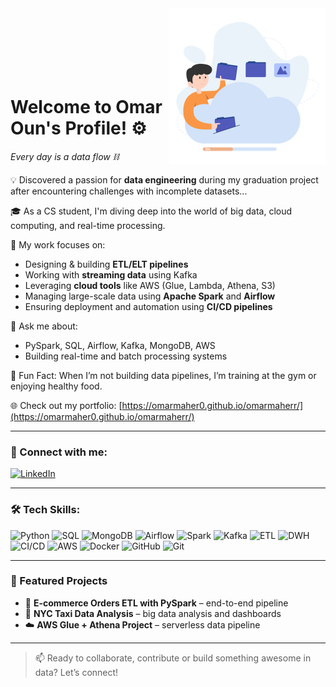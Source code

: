 <!-- Right-Aligned Image -->
<img align="right" src="https://github.com/omarmaher0/omarmaher0/blob/main/man-uploading-data.png" width="250" alt="Data Engineer">
<br><br><br><br><br><br>
<h1>Welcome to Omar Oun's Profile! ⚙️</h1>

<em>Every day is a data flow ⛓️</em>

💡 Discovered a passion for **data engineering** during my graduation project after encountering challenges with incomplete datasets...

🎓 As a CS student, I'm diving deep into the world of big data, cloud computing, and real-time processing.

🔧 My work focuses on:
- Designing & building **ETL/ELT pipelines**
- Working with **streaming data** using Kafka
- Leveraging **cloud tools** like AWS (Glue, Lambda, Athena, S3)
- Managing large-scale data using **Apache Spark** and **Airflow**
- Ensuring deployment and automation using **CI/CD pipelines**

💬 Ask me about:
- PySpark, SQL, Airflow, Kafka, MongoDB, AWS
- Building real-time and batch processing systems

💪 Fun Fact: When I’m not building data pipelines, I’m training at the gym or enjoying healthy food.

🌐 Check out my portfolio: [https://omarmaher0.github.io/omarmaherr/](https://omarmaher0.github.io/omarmaherr/)

---

### 🔗 Connect with me:

[![LinkedIn](https://img.shields.io/badge/Omar%20Oun-LinkedIn-blue)](https://www.linkedin.com/in/omaroun/)

---

### 🛠️ Tech Skills:

![Python](https://img.shields.io/badge/-Python-black?style=flat-square&logo=python)
![SQL](https://img.shields.io/badge/-SQL-informational?style=flat-square&logo=mysql)
![MongoDB](https://img.shields.io/badge/-MongoDB-green?style=flat-square&logo=mongodb)
![Airflow](https://img.shields.io/badge/-Airflow-darkblue?style=flat-square&logo=apache-airflow)
![Spark](https://img.shields.io/badge/-Spark-orange?style=flat-square&logo=apachespark)
![Kafka](https://img.shields.io/badge/-Kafka-black?style=flat-square&logo=apachekafka)
![ETL](https://img.shields.io/badge/-ETL-blue?style=flat-square)
![DWH](https://img.shields.io/badge/-DWH-gray?style=flat-square)
![CI/CD](https://img.shields.io/badge/-CI/CD-yellow?style=flat-square)
![AWS](https://img.shields.io/badge/-AWS-orange?style=flat-square&logo=amazonaws)
![Docker](https://img.shields.io/badge/-Docker-blue?style=flat-square&logo=docker)
![GitHub](https://img.shields.io/badge/-GitHub-black?style=flat-square&logo=github)
![Git](https://img.shields.io/badge/-Git-red?style=flat-square&logo=git)

---

### 🚀 Featured Projects

- 🛒 **E-commerce Orders ETL with PySpark** – end-to-end pipeline
- 🚕 **NYC Taxi Data Analysis** – big data analysis and dashboards
- ☁️ **AWS Glue + Athena Project** – serverless data pipeline

---

> 📫 Ready to collaborate, contribute or build something awesome in data? Let’s connect!

